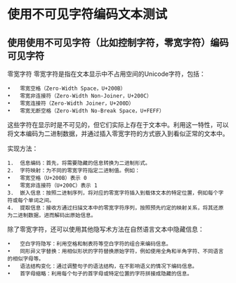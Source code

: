 # 使用不可见字符编码文本测试

## 使用使用不可见字符（比如控制字符，零宽字符）编码可见字符
零宽字符
零宽字符是指在文本显示中不占用空间的Unicode字符，包括：

	•	零宽空格（Zero-Width Space，U+200B）
	•	零宽非连接符（Zero-Width Non-Joiner，U+200C）
	•	零宽连接符（Zero-Width Joiner，U+200D）
	•	零宽无断空格（Zero-Width No-Break Space，U+FEFF）

这些字符在显示时是不可见的，但它们实际上存在于文本中。利用这一特性，可以将文本编码为二进制数据，并通过插入零宽字符的方式嵌入到看似正常的文本中。

实现方法：

	1.	信息编码：首先，将需要隐藏的信息转换为二进制形式。
	2.	字符映射：为不同的零宽字符指定二进制值。例如：
	•	零宽空格（U+200B）表示 0
	•	零宽非连接符（U+200C）表示 1
	3.	嵌入信息：按照二进制序列，将对应的零宽字符插入到载体文本的特定位置，例如每个字符或每个单词之间。
	4.	提取信息：接收方通过扫描文本中的零宽字符序列，按照预先约定的映射关系，将其还原为二进制数据，进而解码出原始信息。

除了零宽字符，还可以使用其他隐写术方法在自然语言文本中隐藏信息：

	•	空白字符隐写：利用空格和制表符等空白字符的组合来编码信息。
	•	同形异义字替换：用相似形状的字符替换原始字符，例如使用全角和半角字符、不同语言的相似字母等。
	•	语法结构变化：通过调整句子的语法结构，在不影响语义的情况下编码信息。
	•	首字母缩略：利用每个句子的首字母或特定位置的字符拼接成隐藏的信息。